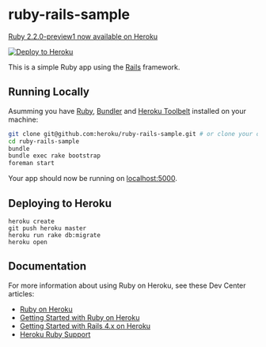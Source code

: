 # ruby-rails-sample

[Ruby 2.2.0-preview1 now available on Heroku](https://devcenter.heroku.com/changelog-items/527)

[![Deploy to Heroku](https://www.herokucdn.com/deploy/button.png)](https://heroku.com/deploy)

This is a simple Ruby app using the [Rails](http://rubyonrails.org) framework.

## Running Locally

Asumming you have [Ruby](https://www.ruby-lang.org), [Bundler](http://bundler.io) and [Heroku Toolbelt](https://toolbelt.heroku.com) installed on your machine:

```sh
git clone git@github.com:heroku/ruby-rails-sample.git # or clone your own fork
cd ruby-rails-sample
bundle
bundle exec rake bootstrap
foreman start
```

Your app should now be running on [localhost:5000](http://localhost:5000/).

## Deploying to Heroku

```
heroku create
git push heroku master
heroku run rake db:migrate
heroku open
```

## Documentation

For more information about using Ruby on Heroku, see these Dev Center articles:

- [Ruby on Heroku](https://devcenter.heroku.com/categories/ruby)
- [Getting Started with Ruby on Heroku](https://devcenter.heroku.com/articles/getting-started-with-ruby)
- [Getting Started with Rails 4.x on Heroku](https://devcenter.heroku.com/articles/getting-started-with-rails4)
- [Heroku Ruby Support](https://devcenter.heroku.com/articles/ruby-support)
